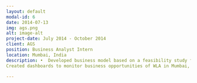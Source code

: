 ```yaml
---
layout: default
modal-id: 6
date: 2014-07-13
img: ags.png
alt: image-alt
project-date: July 2014 - October 2014
client: AGS
position: Business Analyst Intern
location: Mumbai, India
description: •	Developed business model based on a feasibility study for the White Label ATM (WLA) Project •Analyzed the market scenario based on numerous parameters (e.g. location, footfalls and number of ATMs, etc.)
Created dashboards to monitor business opportunities of WLA in Mumbai, India

---
```

